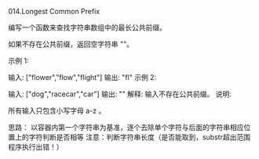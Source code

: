 014.Longest Common Prefix

编写一个函数来查找字符串数组中的最长公共前缀。

如果不存在公共前缀，返回空字符串 ""。

示例 1:

输入: ["flower","flow","flight"]
输出: "fl"
示例 2:

输入: ["dog","racecar","car"]
输出: ""
解释: 输入不存在公共前缀。
说明:

所有输入只包含小写字母 a-z 。


思路：
以容器内第一个字符串为基准，逐个去除单个字符与后面的字符串相应位置上的字符判断是否相等
注意：判断字符串长度（是否能取到，substr超出范围程序执行出错！）